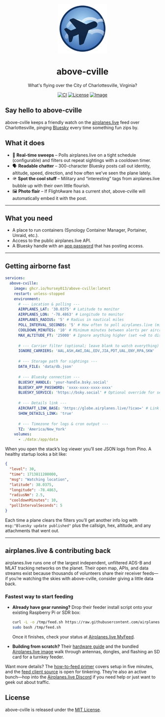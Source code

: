 <p align="center">
  <picture>
    <img alt="Above Cville logo" src="assets/logo.svg" width="160" height="160">
  </picture>
</p>

<h1 align="center">above-cville</h1>

<p align="center">
  What's flying over the City of Charlottesville, Virginia? 
</p>

<p align="center">
  <a href="https://github.com/hursey013/above-cville/actions"><img alt="CI" src="https://img.shields.io/github/actions/workflow/status/hursey013/above-cville/ci.yml?label=CI&logo=github"></a>
  <a href="https://github.com/hursey013/above-cville/blob/main/LICENSE"><img alt="License" src="https://img.shields.io/badge/license-MIT-0EA5E9"></a>
  <a href="https://ghcr.io/hursey013/above-cville"><img alt="Image" src="https://img.shields.io/badge/ghcr-image-blue"></a>
</p>

## Say hello to above-cville

above-cville keeps a friendly watch on the [airplanes.live](https://airplanes.live) feed over Charlottesville, pinging [Bluesky](https://bsky.app/profile/abovecville.bsky.social) every time something fun zips by.

## What it does

- 🔁 **Real-time sweeps** – Polls airplanes.live on a tight schedule (configurable) and filters out repeat sightings with a cooldown timer.
- 🗣️ **Readable chatter** – 300-character Bluesky posts call out identity, altitude, speed, direction, and how often we’ve seen the plane lately.
- 🪖 **Spot the cool stuff** – Military and “interesting” tags from airplanes.live bubble up with their own little flourish.
- 🖼️ **Photo flair** – If FlightAware has a current shot, above-cville will automatically embed it with the post.

---

## What you need

- A place to run containers (Synology Container Manager, Portainer, Unraid, etc.).
- Access to the public airplanes.live API.
- A Bluesky handle with an [app password](https://bsky.app/settings/app-passwords) that has posting access.

---

## Getting airborne fast

```yaml
services:
  above-cville:
    image: ghcr.io/hursey013/above-cville:latest
    restart: unless-stopped
    environment:
      # --- Location & polling ---
      AIRPLANES_LAT: '38.0375' # Latitude to monitor
      AIRPLANES_LON: '-78.4863' # Longitude to monitor
      AIRPLANES_RADIUS: '5' # Radius in nautical miles
      POLL_INTERVAL_SECONDS: '5' # How often to poll airplanes.live (minimum 1)
      COOLDOWN_MINUTES: '10' # Minimum minutes between alerts per aircraft
      MAX_ALTITUDE_FT: '25000' # Ignore anything higher (set <=0 to disable)

      # --- Carrier filter (optional; leave blank to watch everything) ---
      IGNORE_CARRIERS: 'AAL,ASH,AWI,DAL,EDV,JIA,PDT,UAL,ENY,RPA,SKW'

      # --- Storage path for sightings ---
      DATA_FILE: 'data/db.json'

      # --- Bluesky connection ---
      BLUESKY_HANDLE: 'your-handle.bsky.social'
      BLUESKY_APP_PASSWORD: 'xxxx-xxxx-xxxx-xxxx'
      BLUESKY_SERVICE: 'https://bsky.social' # Optional override for self-hosted PDS

      # --- Details link ---
      AIRCRAFT_LINK_BASE: 'https://globe.airplanes.live/?icao=' # Link prefix appended with the ICAO hex
      SHOW_DETAILS_LINK: 'true'

      # --- Timezone for logs & cron output ---
      TZ: 'America/New_York'
    volumes:
      - ./data:/app/data
```

When you open the stack’s log viewer you’ll see JSON logs from Pino. A healthy startup looks a bit like:

```json
{
  "level": 30,
  "time": 1713811200000,
  "msg": "Watching location",
  "latitude": 38.0375,
  "longitude": -78.4863,
  "radiusNm": 2.5,
  "cooldownMinutes": 10,
  "pollIntervalSeconds": 5
}
```

Each time a plane clears the filters you’ll get another info log with `msg:"Bluesky update published"` plus the callsign, hex, altitude, and any attachments that went out.

---

## airplanes.live & contributing back

airplanes.live runs one of the largest independent, unfiltered ADS-B and MLAT tracking networks on the planet. Their open map, APIs, and data streams exist because thousands of volunteers share their receiver feeds—if you’re watching the skies with above-cville, consider giving a little data back.

### Fastest way to start feeding

- **Already have gear running?** Drop their feeder install script onto your existing Raspberry Pi or SDR box:

  ```bash
  curl -L -o /tmp/feed.sh https://raw.githubusercontent.com/airplanes-live/feed/main/install.sh
  sudo bash /tmp/feed.sh
  ```

  Once it finishes, check your status at [Airplanes.live MyFeed](https://airplanes.live/myfeed).

- **Building from scratch?** Their [hardware guide](https://airplanes.live/hardware/) and the bundled [Airplanes.live image](https://airplanes.live/image-guide/) walk through antennas, dongles, and flashing an SD card for a turnkey feeder.

Want more details? The [how-to-feed primer](https://airplanes.live/how-to-feed/) covers setup in five minutes, and the [feed client source](https://github.com/airplanes-live/feed) is open for tinkering. They’re also an active bunch—hop into the [Airplanes.live Discord](https://discord.gg/jfVRF2XRwF) if you need help or just want to geek out about traffic.

## License

above-cville is released under the [MIT License](./LICENSE).
